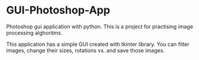 # GUI-Photoshop-App
Photoshop gui application with python. This is a project for practising image processing alghoritms.

This application has a simple GUI created with tkinter library.
You can filter images, change their sizes, rotations vs. and save those images.